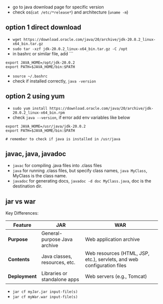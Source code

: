 - go to java download page for specific version
- check os(`cat /etc/*release*`) and architecture (`uname -m`)

## option 1 direct download

- `wget https://download.oracle.com/java/20/archive/jdk-20.0.2_linux-x64_bin.tar.gz`
- `sudo tar -xzf jdk-20.0.2_linux-x64_bin.tar.gz -C /opt`
- in bashrc or similar file, add ```
```
export JAVA_HOME=/opt/jdk-20.0.2
export PATH=$JAVA_HOME/bin:$PATH
```
- `source ~/.bashrc`
- check if installed correctly, `java -version`

## option 2 using yum
- `sudo yum install https://download.oracle.com/java/20/archive/jdk-20.0.2_linux-x64_bin.rpm`
- check `java --version`, if error add env variables like below
```
export JAVA_HOME=/usr/java/jdk-20.0.2
export PATH=$JAVA_HOME/bin:$PATH

# remember to check if java is installed in /usr/java
```

## javac, java, javadoc
- `javac` for compiling .java files into .class files
- `java` for running .class files, but specify class names, `java MyClass`, MyClass is the class name.
- `javadoc` for generating docs, `javadoc -d doc MyClass.java`, doc is the destination dir.

## jar vs war 
 Key Differences:

| Feature        | JAR                           | WAR                                                                    |
| -------------- | ----------------------------- | ---------------------------------------------------------------------- |
| **Purpose**    | General-purpose Java archive  | Web application archive                                                |
| **Contents**   | Java classes, resources, etc. | Web resources (HTML, JSP, etc.), servlets, and web configuration files |
| **Deployment** | Libraries or standalone apps  | Web servers (e.g., Tomcat)                                             |
- `jar cf myJar.jar input-file(s)`
- `jar cf myWar.war input-file(s)`